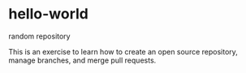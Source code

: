 # hello-world
random repository

This is an exercise to learn how to create an open source repository, manage branches, and merge pull requests.
